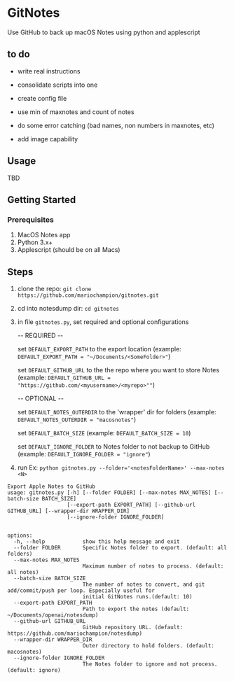 # GitNotes
Use GitHub to back up macOS Notes using python and applescript

## to do
* write real instructions

* consolidate scripts into one

* create config file

* use min of maxnotes and count of notes

* do some error catching (bad names, non numbers in maxnotes, etc)

* add image capability



## Usage
TBD


## Getting Started

### Prerequisites
1. MacOS Notes app
2. Python 3.x+
3. Applescript (should be on all Macs)


## Steps
1. clone the repo: `git clone https://github.com/mariochampion/gitnotes.git`

2. cd into notesdump dir: `cd gitnotes`

3. in file `gitnotes.py`, set required and optional configurations

	-- REQUIRED --
	
	
	set `DEFAULT_EXPORT_PATH` to the export location (example: `DEFAULT_EXPORT_PATH = "~/Documents/<SomeFolder>"`)
	
	set `DEFAULT_GITHUB_URL` to the the repo where you want to store Notes (example: `DEFAULT_GITHUB_URL = "https://github.com/<myusername>/<myrepo>""`)

    -- OPTIONAL --
    
    
	set `DEFAULT_NOTES_OUTERDIR` to the 'wrapper' dir for folders (example: `DEFAULT_NOTES_OUTERDIR = "macosnotes"`)
	
	set `DEFAULT_BATCH_SIZE` (example: `DEFAULT_BATCH_SIZE = 10`)
	
	set `DEFAULT_IGNORE_FOLDER` to Notes folder to not backup to GitHub (example: `DEFAULT_IGNORE_FOLDER = "ignore"`)
	
	
	

4. run Ex: `python gitnotes.py --folder='<notesFolderName>' --max-notes <N> `

```
Export Apple Notes to GitHub
usage: gitnotes.py [-h] [--folder FOLDER] [--max-notes MAX_NOTES] [--batch-size BATCH_SIZE]
                   [--export-path EXPORT_PATH] [--github-url GITHUB_URL] [--wrapper-dir WRAPPER_DIR]
                   [--ignore-folder IGNORE_FOLDER]


options:
  -h, --help            show this help message and exit
  --folder FOLDER       Specific Notes folder to export. (default: all folders)
  --max-notes MAX_NOTES
                        Maximum number of notes to process. (default: all notes)
  --batch-size BATCH_SIZE
                        The number of notes to convert, and git add/commit/push per loop. Especially useful for
                        initial GitNotes runs.(default: 10)
  --export-path EXPORT_PATH
                        Path to export the notes (default: ~/Documents/openai/notesdump)
  --github-url GITHUB_URL
                        GitHub repository URL. (default: https://github.com/mariochampion/notesdump)
  --wrapper-dir WRAPPER_DIR
                        Outer directory to hold folders. (default: macosnotes)
  --ignore-folder IGNORE_FOLDER
                        The Notes folder to ignore and not process. (default: ignore)

```







